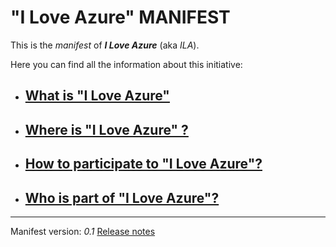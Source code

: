 # "I Love Azure" MANIFEST

This is the *manifest* of ***I Love Azure*** (aka *ILA*).

Here you can find all the information about this initiative:

- ## [What is "I Love Azure"](main/whatis/whatis.html)

- ## [Where is "I Love Azure" ?](main/whereis/whereis.html)

- ## [How to participate to "I Love Azure"?](main/howtopart/howtopart.html)

- ## [Who is part of "I Love Azure"?](Main/WhoIsIn/WhoIsIn.html)

---
Manifest version: *0.1*
[Release notes](history.html)
